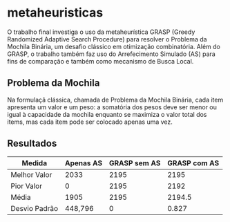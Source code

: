 # metaheuristicas

O trabalho final investiga o uso da metaheurística GRASP (Greedy Randomized Adaptive Search Procedure)
para resolver o Problema da Mochila
Binária, um desafio clássico em otimização combinatória. Além do GRASP,
o trabalho também faz uso do Arrefecimento Simulado (AS) para fins de comparação
e também como mecanismo de Busca Local.

## Problema da Mochila

Na formulaçã clássica, chamada de Problema da Mochila Binária, cada item apresenta
um valor e um peso: a somatória dos pesos deve ser menor ou igual à capacidade da
mochila enquanto se maximiza o valor total dos items, mas cada item pode ser colocado
apenas uma vez. 

## Resultados

| Medida          | Apenas AS | GRASP sem AS | GRASP com AS |
|-----------------|------------|---------------|---------------|
| Melhor Valor    | 2033       | 2195          | 2195          |
| Pior Valor      | 0          | 2195          | 2192          |
| Média           | 1905       | 2195          | 2194.5        |
| Desvio Padrão   | 448,796    | 0             | 0.827         |
